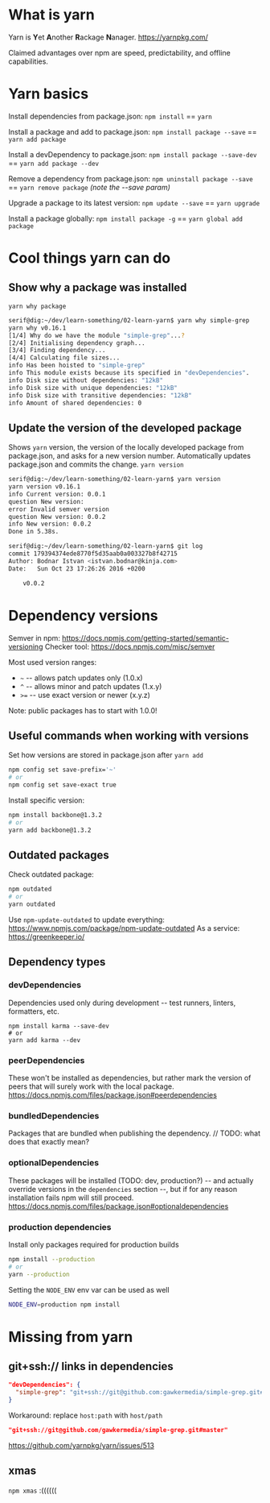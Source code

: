 # What is yarn
Yarn is **Y**et **A**nother **R**ackage **N**anager.
https://yarnpkg.com/

Claimed advantages over npm are speed, predictability, and offline capabilities.

# Yarn basics
Install dependencies from package.json:
`npm install` == `yarn`

Install a package and add to package.json:
`npm install package --save` == `yarn add package`

Install a devDependency to package.json:
`npm install package --save-dev` == `yarn add package --dev`

Remove a dependency from package.json:
`npm uninstall package --save` == `yarn remove package` _(note the --save param)_

Upgrade a package to its latest version:
`npm update --save` == `yarn upgrade`

Install a package globally:
`npm install package -g` == `yarn global add package`

# Cool things yarn can do
## Show why a package was installed
`yarn why package`

```bash
serif@dig:~/dev/learn-something/02-learn-yarn$ yarn why simple-grep
yarn why v0.16.1
[1/4] Why do we have the module "simple-grep"...?
[2/4] Initialising dependency graph...
[3/4] Finding dependency...
[4/4] Calculating file sizes...
info Has been hoisted to "simple-grep"
info This module exists because its specified in "devDependencies".
info Disk size without dependencies: "12kB"
info Disk size with unique dependencies: "12kB"
info Disk size with transitive dependencies: "12kB"
info Amount of shared dependencies: 0
```

## Update the version of the developed package
Shows `yarn` version, the version of the locally developed package from package.json, and asks for a new version number. Automatically updates package.json and commits the change.
`yarn version`

```bash
serif@dig:~/dev/learn-something/02-learn-yarn$ yarn version
yarn version v0.16.1
info Current version: 0.0.1
question New version:
error Invalid semver version
question New version: 0.0.2
info New version: 0.0.2
Done in 5.38s.

serif@dig:~/dev/learn-something/02-learn-yarn$ git log
commit 179394374ede8770f5d35aab0a003327b8f42715
Author: Bodnar Istvan <istvan.bodnar@kinja.com>
Date:   Sun Oct 23 17:26:26 2016 +0200

    v0.0.2
```

# Dependency versions
Semver in npm:
https://docs.npmjs.com/getting-started/semantic-versioning
Checker tool:
https://docs.npmjs.com/misc/semver

Most used version ranges:
 - `~` -- allows patch updates only (1.0.x)
 - `^` -- allows minor and patch updates (1.x.y)
 - `>=` -- use exact version or newer (x.y.z)

Note: public packages has to start with 1.0.0!

## Useful commands when working with versions
Set how versions are stored in package.json after `yarn add`
```bash
npm config set save-prefix='~'
# or
npm config set save-exact true
```

Install specific version:
```bash
npm install backbone@1.3.2
# or
yarn add backbone@1.3.2
```

## Outdated packages
Check outdated package:
```bash
npm outdated
# or
yarn outdated
```

Use `npm-update-outdated` to update everything:
https://www.npmjs.com/package/npm-update-outdated
As a service:
https://greenkeeper.io/

## Dependency types
### devDependencies
Dependencies used only during development -- test runners, linters, formatters, etc.
```
npm install karma --save-dev
# or
yarn add karma --dev
```
### peerDependencies
These won't be installed as dependencies, but rather mark the version of peers that will surely work with the local package.
https://docs.npmjs.com/files/package.json#peerdependencies

### bundledDependencies
Packages that are bundled when publishing the dependency.
// TODO: what does that exactly mean?

### optionalDependencies
These packages will be installed (TODO: dev, production?) -- and actually override versions in the `dependencies` section --, but if for any reason installation fails npm will still proceed.
https://docs.npmjs.com/files/package.json#optionaldependencies

### production dependencies
Install only packages required for production builds
```bash
npm install --production
# or
yarn --production
```

Setting the `NODE_ENV` env var can be used as well
```bash
NODE_ENV=production npm install
```

# Missing from yarn
## git+ssh:// links in dependencies
```json
"devDependencies": {
  "simple-grep": "git+ssh://git@github.com:gawkermedia/simple-grep.git#master"
}
```

Workaround: replace `host:path` with `host/path`
```json
"git+ssh://git@github.com/gawkermedia/simple-grep.git#master"
```
https://github.com/yarnpkg/yarn/issues/513

## xmas
`npm xmas`
:((((((
